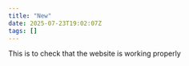 ```yaml
---
title: "New"
date: 2025-07-23T19:02:07Z
tags: []
---
```


This is to check that the website is working properly